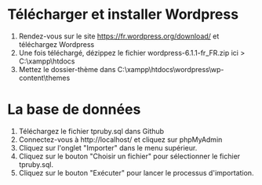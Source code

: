 # Télécharger et installer Wordpress

1. Rendez-vous sur le site https://fr.wordpress.org/download/ et téléchargez Wordpress
1. Une fois téléchargé, dézippez le fichier wordpress-6.1.1-fr_FR.zip ici > C:\xampp\htdocs
1. Mettez le dossier-thème dans C:\xampp\htdocs\wordpress\wp-content\themes

# La base de données

1. Téléchargez le fichier tpruby.sql dans Github
1. Connectez-vous à http://localhost/ et cliquez sur phpMyAdmin
1. Cliquez sur l'onglet "Importer" dans le menu supérieur.
1. Cliquez sur le bouton "Choisir un fichier" pour sélectionner le fichier tpruby.sql.
1. Cliquez sur le bouton "Exécuter" pour lancer le processus d'importation.
